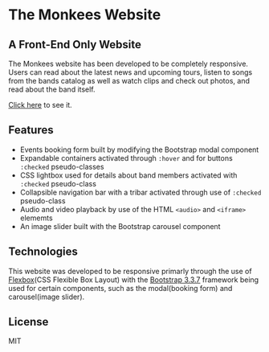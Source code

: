# The Monkees Website

## A Front-End Only Website

The Monkees website has been developed to be completely responsive. Users can read about the latest news
and upcoming tours, listen to songs from the bands catalog as well as watch clips and check out photos, and read about
the band itself.

[Click here](https://alexander4k.github.io/the-monkees-website/) to see it.

## Features 

* Events booking form built by modifying the Bootstrap modal component
* Expandable containers activated through `:hover` and for buttons `:checked` pseudo-classes
* CSS lightbox used for details about band members activated with `:checked` pseudo-class
* Collapsible navigation bar with a tribar activated through use of `:checked` pseudo-class
* Audio and video playback by use of the HTML `<audio>` and `<iframe>` elememts
* An image slider built with the Bootstrap carousel component

## Technologies

This website was developed to be responsive primarly through the use of [Flexbox](https://developer.mozilla.org/en-US/docs/Web/CSS/CSS_Flexible_Box_Layout)(CSS Flexible Box Layout)
with the [Bootstrap 3.3.7](https://getbootstrap.com/docs/3.3/) framework
being used for certain components, such as the modal(booking form) and carousel(image slider).

## License

MIT